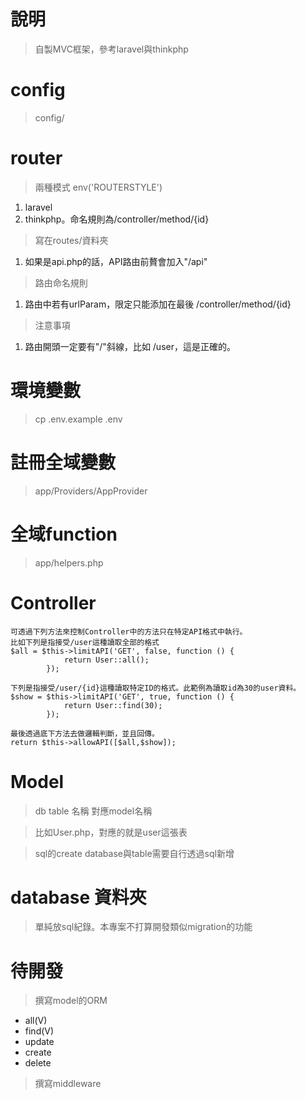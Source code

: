 # 說明
> 自製MVC框架，參考laravel與thinkphp

# config
> config/

# router
> 兩種模式 env('ROUTERSTYLE')
1. laravel
2. thinkphp。命名規則為/controller/method/{id}
> 寫在routes/資料夾
1. 如果是api.php的話，API路由前贅會加入"/api"
> 路由命名規則
1. 路由中若有urlParam，限定只能添加在最後 /controller/method/{id}
> 注意事項
1. 路由開頭一定要有"/"斜線，比如 /user，這是正確的。

# 環境變數
> cp .env.example .env

# 註冊全域變數
> app/Providers/AppProvider

# 全域function
> app/helpers.php

# Controller
```
可透過下列方法來控制Controller中的方法只在特定API格式中執行。
比如下列是指接受/user這種讀取全部的格式
$all = $this->limitAPI('GET', false, function () {
            return User::all();
        });

下列是指接受/user/{id}這種讀取特定ID的格式。此範例為讀取id為30的user資料。
$show = $this->limitAPI('GET', true, function () {
            return User::find(30);
        });     

最後透過底下方法去做邏輯判斷，並且回傳。
return $this->allowAPI([$all,$show]);        
```

# Model
> db table 名稱 對應model名稱

> 比如User.php，對應的就是user這張表

> sql的create database與table需要自行透過sql新增

# database 資料夾
> 單純放sql紀錄。本專案不打算開發類似migration的功能

# 待開發
> 撰寫model的ORM

* all(V)
* find(V)
* update
* create
* delete

> 撰寫middleware